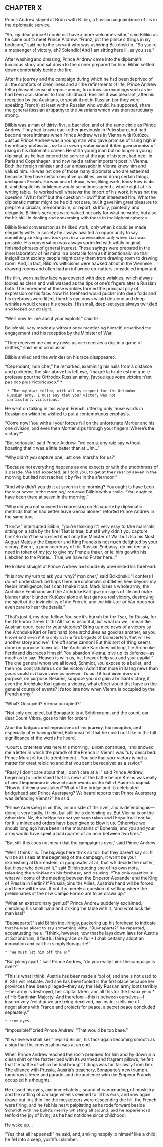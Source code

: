 ## CHAPTER X

Prince Andrew stayed at Brünn with Bilíbin, a Russian acquaintance of
his in the diplomatic service.

“Ah, my dear prince! I could not have a more welcome visitor,”
said Bilíbin as he came out to meet Prince Andrew. “Franz, put the
prince’s things in my bedroom,” said he to the servant who was
ushering Bolkónski in. “So you’re a messenger of victory, eh?
Splendid! And I am sitting here ill, as you see.”

After washing and dressing, Prince Andrew came into the diplomat’s
luxurious study and sat down to the dinner prepared for him. Bilíbin
settled down comfortably beside the fire.

After his journey and the campaign during which he had been deprived of
all the comforts of cleanliness and all the refinements of life, Prince
Andrew felt a pleasant sense of repose among luxurious surroundings such
as he had been accustomed to from childhood. Besides it was pleasant,
after his reception by the Austrians, to speak if not in Russian
(for they were speaking French) at least with a Russian who would, he
supposed, share the general Russian antipathy to the Austrians which was
then particularly strong.

Bilíbin was a man of thirty-five, a bachelor, and of the same circle as
Prince Andrew. They had known each other previously in Petersburg, but
had become more intimate when Prince Andrew was in Vienna with Kutúzov.
Just as Prince Andrew was a young man who gave promise of rising high
in the military profession, so to an even greater extent Bilíbin gave
promise of rising in his diplomatic career. He still a young man but
no longer a young diplomat, as he had entered the service at the age
of sixteen, had been in Paris and Copenhagen, and now held a rather
important post in Vienna. Both the foreign minister and our ambassador
in Vienna knew him and valued him. He was not one of those many
diplomats who are esteemed because they have certain negative qualities,
avoid doing certain things, and speak French. He was one of those,
who, liking work, knew how to do it, and despite his indolence would
sometimes spend a whole night at his writing table. He worked well
whatever the import of his work. It was not the question “What for?”
but the question “How?” that interested him. What the diplomatic
matter might be he did not care, but it gave him great pleasure to
prepare a circular, memorandum, or report, skillfully, pointedly, and
elegantly. Bilíbin’s services were valued not only for what he wrote,
but also for his skill in dealing and conversing with those in the
highest spheres.

Bilíbin liked conversation as he liked work, only when it could be
made elegantly witty. In society he always awaited an opportunity to say
something striking and took part in a conversation only when that was
possible. His conversation was always sprinkled with wittily original,
finished phrases of general interest. These sayings were prepared in the
inner laboratory of his mind in a portable form as if intentionally, so
that insignificant society people might carry them from drawing room to
drawing room. And, in fact, Bilíbin’s witticisms were hawked about
in the Viennese drawing rooms and often had an influence on matters
considered important.

His thin, worn, sallow face was covered with deep wrinkles, which always
looked as clean and well washed as the tips of one’s fingers after a
Russian bath. The movement of these wrinkles formed the principal play
of expression on his face. Now his forehead would pucker into deep folds
and his eyebrows were lifted, then his eyebrows would descend and
deep wrinkles would crease his cheeks. His small, deep-set eyes always
twinkled and looked out straight.

“Well, now tell me about your exploits,” said he.

Bolkónski, very modestly without once mentioning himself, described the
engagement and his reception by the Minister of War.

“They received me and my news as one receives a dog in a game of
skittles,” said he in conclusion.

Bilíbin smiled and the wrinkles on his face disappeared.

“Cependant, mon cher,” he remarked, examining his nails from a
distance and puckering the skin above his left eye, “malgré la haute
estime que je professe pour the Orthodox Russian army, j’avoue que
votre victoire n’est pas des plus victorieuses.” *

     * “But my dear fellow, with all my respect for the Orthodox
     Russian army, I must say that your victory was not
     particularly victorious.”


He went on talking in this way in French, uttering only those words in
Russian on which he wished to put a contemptuous emphasis.

“Come now! You with all your forces fall on the unfortunate Mortier
and his one division, and even then Mortier slips through your fingers!
Where’s the victory?”

“But seriously,” said Prince Andrew, “we can at any rate say
without boasting that it was a little better than at Ulm...”

“Why didn’t you capture one, just one, marshal for us?”

“Because not everything happens as one expects or with the smoothness
of a parade. We had expected, as I told you, to get at their rear by
seven in the morning but had not reached it by five in the afternoon.”

“And why didn’t you do it at seven in the morning? You ought to have
been there at seven in the morning,” returned Bilíbin with a smile.
“You ought to have been there at seven in the morning.”

“Why did you not succeed in impressing on Bonaparte by diplomatic
methods that he had better leave Genoa alone?” retorted Prince Andrew
in the same tone.

“I know,” interrupted Bilíbin, “you’re thinking it’s very
easy to take marshals, sitting on a sofa by the fire! That is true, but
still why didn’t you capture him? So don’t be surprised if not only
the Minister of War but also his Most August Majesty the Emperor and
King Francis is not much delighted by your victory. Even I, a poor
secretary of the Russian Embassy, do not feel any need in token of my
joy to give my Franz a thaler, or let him go with his Liebchen to the
Prater... True, we have no Prater here...”

He looked straight at Prince Andrew and suddenly unwrinkled his
forehead.

“It is now my turn to ask you ‘why?’ mon cher,” said Bolkónski.
“I confess I do not understand: perhaps there are diplomatic
subtleties here beyond my feeble intelligence, but I can’t make it
out. Mack loses a whole army, the Archduke Ferdinand and the Archduke
Karl give no signs of life and make blunder after blunder. Kutúzov
alone at last gains a real victory, destroying the spell of the
invincibility of the French, and the Minister of War does not even care
to hear the details.”

“That’s just it, my dear fellow. You see it’s hurrah for the Tsar,
for Russia, for the Orthodox Greek faith! All that is beautiful, but
what do we, I mean the Austrian court, care for your victories? Bring
us nice news of a victory by the Archduke Karl or Ferdinand (one
archduke’s as good as another, as you know) and even if it is only
over a fire brigade of Bonaparte’s, that will be another story and
we’ll fire off some cannon! But this sort of thing seems done
on purpose to vex us. The Archduke Karl does nothing, the Archduke
Ferdinand disgraces himself. You abandon Vienna, give up its
defense—as much as to say: ‘Heaven is with us, but heaven help you
and your capital!’ The one general whom we all loved, Schmidt, you
expose to a bullet, and then you congratulate us on the victory! Admit
that more irritating news than yours could not have been conceived.
It’s as if it had been done on purpose, on purpose. Besides, suppose
you did gain a brilliant victory, if even the Archduke Karl gained a
victory, what effect would that have on the general course of events?
It’s too late now when Vienna is occupied by the French army!”

“What? Occupied? Vienna occupied?”

“Not only occupied, but Bonaparte is at Schönbrunn, and the count,
our dear Count Vrbna, goes to him for orders.”

After the fatigues and impressions of the journey, his reception, and
especially after having dined, Bolkónski felt that he could not take in
the full significance of the words he heard.

“Count Lichtenfels was here this morning,” Bilíbin continued,
“and showed me a letter in which the parade of the French in Vienna
was fully described: Prince Murat et tout le tremblement... You see that
your victory is not a matter for great rejoicing and that you can’t be
received as a savior.”

“Really I don’t care about that, I don’t care at all,” said
Prince Andrew, beginning to understand that his news of the battle
before Krems was really of small importance in view of such events as
the fall of Austria’s capital. “How is it Vienna was taken? What of
the bridge and its celebrated bridgehead and Prince Auersperg? We heard
reports that Prince Auersperg was defending Vienna?” he said.

“Prince Auersperg is on this, on our side of the river, and is
defending us—doing it very badly, I think, but still he is defending
us. But Vienna is on the other side. No, the bridge has not yet been
taken and I hope it will not be, for it is mined and orders have been
given to blow it up. Otherwise we should long ago have been in the
mountains of Bohemia, and you and your army would have spent a bad
quarter of an hour between two fires.”

“But still this does not mean that the campaign is over,” said
Prince Andrew.

“Well, I think it is. The bigwigs here think so too, but they
daren’t say so. It will be as I said at the beginning of the campaign,
it won’t be your skirmishing at Dürrenstein, or gunpowder at all,
that will decide the matter, but those who devised it,” said Bilíbin
quoting one of his own mots, releasing the wrinkles on his forehead, and
pausing. “The only question is what will come of the meeting between
the Emperor Alexander and the King of Prussia in Berlin? If Prussia
joins the Allies, Austria’s hand will be forced and there will be war.
If not it is merely a question of settling where the preliminaries of
the new Campo Formio are to be drawn up.”

“What an extraordinary genius!” Prince Andrew suddenly exclaimed,
clenching his small hand and striking the table with it, “and what
luck the man has!”

“Buonaparte?” said Bilíbin inquiringly, puckering up his forehead
to indicate that he was about to say something witty. “Buonaparte?”
he repeated, accentuating the u: “I think, however, now that he lays
down laws for Austria at Schönbrunn, il faut lui faire grâce de
l’u! * I shall certainly adopt an innovation and call him simply
Bonaparte!”

    * “We must let him off the u!”


“But joking apart,” said Prince Andrew, “do you really think the
campaign is over?”

“This is what I think. Austria has been made a fool of, and she is
not used to it. She will retaliate. And she has been fooled in the
first place because her provinces have been pillaged—they say the Holy
Russian army loots terribly—her army is destroyed, her capital
taken, and all this for the beaux yeux * of His Sardinian Majesty. And
therefore—this is between ourselves—I instinctively feel that we
are being deceived, my instinct tells me of negotiations with France and
projects for peace, a secret peace concluded separately.”

    * Fine eyes.

“Impossible!” cried Prince Andrew. “That would be too base.”

“If we live we shall see,” replied Bilíbin, his face again becoming
smooth as a sign that the conversation was at an end.

When Prince Andrew reached the room prepared for him and lay down in a
clean shirt on the feather bed with its warmed and fragrant pillows, he
felt that the battle of which he had brought tidings was far, far
away from him. The alliance with Prussia, Austria’s treachery,
Bonaparte’s new triumph, tomorrow’s levee and parade, and the
audience with the Emperor Francis occupied his thoughts.

He closed his eyes, and immediately a sound of cannonading, of musketry
and the rattling of carriage wheels seemed to fill his ears, and now
again drawn out in a thin line the musketeers were descending the hill,
the French were firing, and he felt his heart palpitating as he rode
forward beside Schmidt with the bullets merrily whistling all around,
and he experienced tenfold the joy of living, as he had not done since
childhood.

He woke up...

“Yes, that all happened!” he said, and, smiling happily to himself
like a child, he fell into a deep, youthful slumber.





